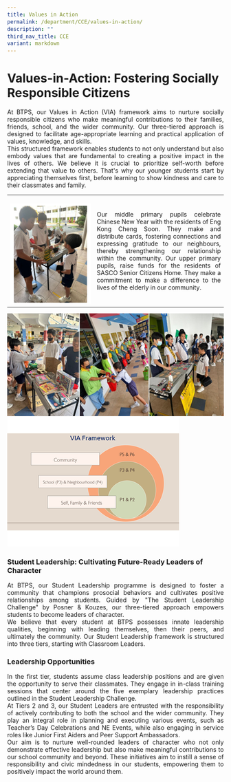 ```yaml
---
title: Values in Action
permalink: /department/CCE/values-in-action/
description: ""
third_nav_title: CCE
variant: markdown
---
```

# Values-in-Action: Fostering Socially Responsible Citizens

<p align="justify">
At BTPS, our Values in Action (VIA) framework aims to nurture socially responsible citizens who make meaningful contributions to their families, friends, school, and the wider community. Our three-tiered approach is designed to facilitate age-appropriate learning and practical application of values, knowledge, and skills. <br>
This structured framework enables students to not only understand but also embody values that are fundamental to creating a positive impact in the lives of others.
We believe it is crucial to prioritize self-worth before extending that value to others. That's why our younger students start by appreciating themselves first, before learning to show kindness and care to their classmates and family.</p>
<table><tbody><tr><td width="40%"><br><img src="/images/Students%20Activities%20Photos/via1.png"></td><td><p align="justify">Our middle primary pupils celebrate Chinese New Year with the residents of Eng Kong Cheng Soon. They make and distribute cards, fostering connections and expressing gratitude to our neighbours, thereby strengthening our relationship within the community. Our upper primary pupils, raise funds for the residents of SASCO Senior Citizens Home. They make a commitment to make a difference to the lives of the elderly in our community.</p></td></tr></tbody></table><img src="/images/Students%20Activities%20Photos/via2.png"><img src="/images/Students%20Activities%20Photos/viaframework.png"><h3>Student Leadership: Cultivating Future-Ready Leaders of Character</h3><p align="justify">At BTPS, our Student Leadership programme is designed to foster a community that champions prosocial behaviors and cultivates positive relationships among students. Guided by "The Student Leadership Challenge" by Posner &amp; Kouzes, our three-tiered approach empowers students to become leaders of character. <br>
We believe that every student at BTPS possesses innate leadership qualities, beginning with leading themselves, then their peers, and ultimately the community. Our Student Leadership framework is structured into three tiers, starting with Classroom Leaders. </p><h3>Leadership Opportunities</h3><p align="justify">
In the first tier, students assume class leadership positions and are given the opportunity to serve their classmates. They engage in in-class training sessions that center around the five exemplary leadership practices outlined in the Student Leadership Challenge. <br>
At Tiers 2 and 3, our Student Leaders are entrusted with the responsibility of actively contributing to both the school and the wider community. They play an integral role in planning and executing various events, such as Teacher’s Day Celebrations and NE Events, while also engaging in service roles like Junior First Aiders and Peer Support Ambassadors. <br>
Our aim is to nurture well-rounded leaders of character who not only demonstrate effective leadership but also make meaningful contributions to our school community and beyond. These initiatives aim to instill a sense of responsibility and civic mindedness in our students, empowering them to positively impact the world around them.</p><table>





</table>